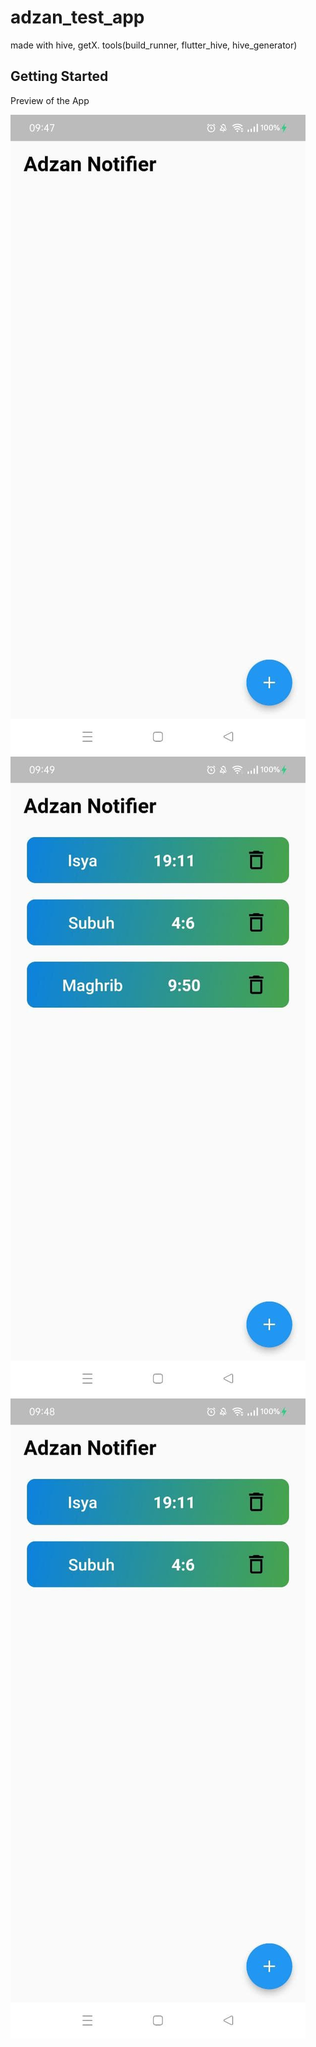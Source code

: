 # adzan_test_app

made with hive, getX.
tools(build_runner, flutter_hive, hive_generator)

## Getting Started

Preview of the App

![alt text](https://github.com/Rov98/adzan_test_app/blob/master/photo_2023-01-28_09-52-43.jpg?raw=true)
![alt text](https://github.com/Rov98/adzan_test_app/blob/master/photo_2023-01-28_09-53-04.jpg?raw=true)
![alt text](https://github.com/Rov98/adzan_test_app/blob/master/photo_2023-01-28_09-53-08.jpg?raw=true)
